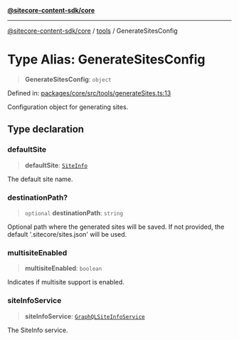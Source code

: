[**@sitecore-content-sdk/core**](../../README.md)

***

[@sitecore-content-sdk/core](../../README.md) / [tools](../README.md) / GenerateSitesConfig

# Type Alias: GenerateSitesConfig

> **GenerateSitesConfig**: `object`

Defined in: [packages/core/src/tools/generateSites.ts:13](https://github.com/Sitecore/xmc-jss-dev/blob/7e7ce097833cac399aa150e6b63dca7210e4ee25/packages/core/src/tools/generateSites.ts#L13)

Configuration object for generating sites.

## Type declaration

### defaultSite

> **defaultSite**: [`SiteInfo`](../../site/type-aliases/SiteInfo.md)

The default site name.

### destinationPath?

> `optional` **destinationPath**: `string`

Optional path where the generated sites will be saved.
If not provided, the default '.sitecore/sites.json' will be used.

### multisiteEnabled

> **multisiteEnabled**: `boolean`

Indicates if multisite support is enabled.

### siteInfoService

> **siteInfoService**: [`GraphQLSiteInfoService`](../../site/classes/GraphQLSiteInfoService.md)

The SiteInfo service.
